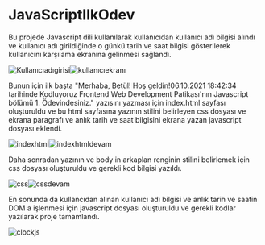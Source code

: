 # JavaScriptIlkOdev
Bu projede Javascript dili kullanılarak kullanıcıdan kullanıcı adı bilgisi alındı  ve kullanıcı adı girildiğinde o günkü tarih ve saat bilgisi gösterilerek kullanıcını karşılama 
ekranına gelinmesi sağlandı.

![Kullanıcıadıgirisi](https://user-images.githubusercontent.com/86554799/136237019-972c8cd0-ebbf-4857-a445-dd1ca472b488.jpg)![kullanıcıekranı](https://user-images.githubusercontent.com/86554799/136236996-fd04192b-63f8-4193-8ade-966ddcbfec2b.jpg)

Bunun için ilk başta "Merhaba, Betül! Hoş geldin!06.10.2021 18:42:34 tarihinde Kodluyoruz Frontend Web Development Patikası'nın Javascript bölümü 1. Ödevindesiniz." yazısını
yazması için index.html sayfası oluşturuldu ve bu html sayfasına yazının stilini belirleyen css dosyası ve ekrana paragrafı ve anlık tarih ve saat bilgisini ekrana yazan javascript dosyası eklendi.

![indexhtml](https://user-images.githubusercontent.com/86554799/136239272-be0c2910-704a-406b-af46-f63a25869141.jpg)![indexhtmldevam](https://user-images.githubusercontent.com/86554799/136239433-c7b0920c-22d4-40ec-afec-5ab998a8bb75.jpg)

Daha sonradan yazının ve body in arkaplan renginin stilini belirlemek için css dosyası oluşturuldu ve gerekli kod bilgisi yazıldı.

![css](https://user-images.githubusercontent.com/86554799/136244260-8c47e79a-954f-415e-b163-d17c9f394c84.jpg)![cssdevam](https://user-images.githubusercontent.com/86554799/136244271-e0188bd5-c101-40c6-8b07-45febbb3c346.jpg)

En sonunda da kullancıdan alınan kullanıcı adı bilgisi ve anlık tarih ve saatin DOM a işlenmesi için javascript dosyası oluşturuldu ve gerekli kodlar yazılarak proje tamamlandı.

![clockjs](https://user-images.githubusercontent.com/86554799/136244950-7480fa0c-9754-4dde-8e38-6281f7853d4f.jpg)
